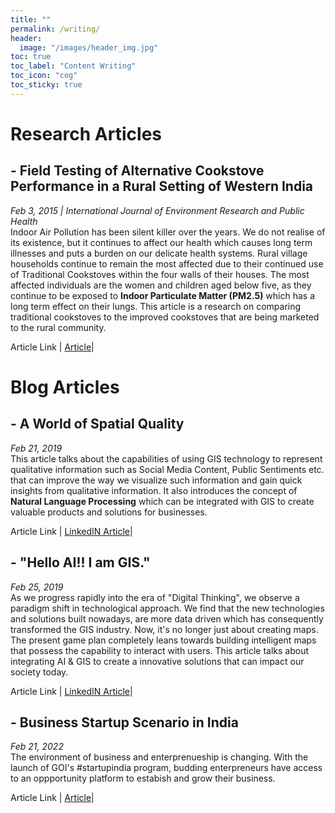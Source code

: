 ```yaml
---
title: ""
permalink: /writing/
header:
  image: "/images/header_img.jpg"
toc: true
toc_label: "Content Writing"
toc_icon: "cog"
toc_sticky: true
---
```

# Research Articles 
## - **Field Testing of Alternative Cookstove Performance in a Rural Setting of Western India** 
*Feb 3, 2015 | International Journal of Environment Research and Public Health* <br>
Indoor Air Pollution has been silent killer over the years. We do not realise of its existence, but it continues to affect our health which causes long term illnesses and puts a burden on our delicate health systems. Rural village households continue to remain the most affected due to their continued use of Traditional Cookstoves within the four walls of their houses. The most affected individuals are the women and children aged below five, as they continue to be exposed to **Indoor Particulate Matter (PM2.5)** which has a long term effect on their lungs. This article is a research on comparing traditional cookstoves to the improved cookstoves that are being marketed to the rural community.<br> 

 Article Link | [Article](https://pubmed.ncbi.nlm.nih.gov/25654775/)|
 
 
 
 
# Blog Articles 
## - **A World of Spatial Quality** 
*Feb 21, 2019* <br>
This article talks about the capabilities of using GIS technology to represent qualitative information such as Social Media Content, Public Sentiments etc. that can improve the way we visualize such information and gain quick insights from qualitative information. It also introduces the concept of **Natural Language Processing** which can be integrated with GIS to create valuable products and solutions for businesses.<br>

Article Link | [LinkedIN Article](https://www.linkedin.com/pulse/world-spatial-quality-veena-muralidharan/)|  


 
## - **"Hello AI!! I am GIS."**
*Feb 25, 2019* <br>
As we progress rapidly into the era of "Digital Thinking", we observe a paradigm shift in technological approach. We find that the new technologies and solutions built nowadays, are more data driven which has consequently transformed the GIS industry. Now, it's no longer just about creating maps. The present game plan completely leans towards building intelligent maps that possess the capability to interact with users. This article talks about integrating AI & GIS to create a innovative solutions that can impact our society today.<br>

Article Link | [LinkedIN Article](https://www.linkedin.com/pulse/hello-ai-i-am-gis-veena-muralidharan/)| 

## - **Business Startup Scenario in India**
*Feb 21, 2022* <br>
The environment of business and enterprenueship is changing. With the launch of GOI's #startupindia program, budding enterpreneurs have access to an oppportunity platform to estabish and grow their business.<br>

Article Link | [Article](https://veena1486.github.io/startup)| 

